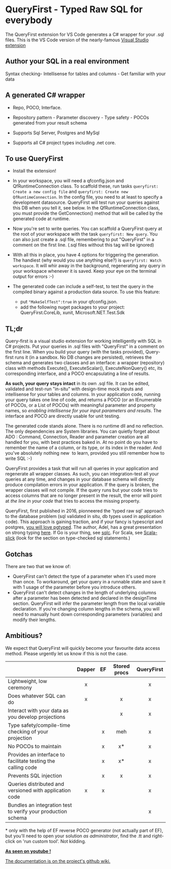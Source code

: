 # QueryFirst - Typed Raw SQL for everybody

The QueryFirst extension for VS Code generates a C# wrapper for your .sql files. This is the VS Code version of the nearly-famous [Visual Studio extension](https://marketplace.visualstudio.com/items?itemName=bbsimonbb.QueryFirst&ssr=false#overview)

## Author your SQL in a real environment

 Syntax checking- Intellisense for tables and columns - Get familiar with your data

## A generated C# wrapper

- Repo, POCO, Interface.
- Repository pattern - Parameter discovery - Type safety - POCOs generated from your result schema

- Supports Sql Server, Postgres and MySql
- Supports all C# project types including .net core.

## To use QueryFirst

- Install the extension!
- In your workspace, you will need a qfconfig.json and QfRuntimeConnection class. To scaffold these, run tasks `queryfirst: Create a new config file`
 and `queryfirst: Create new QfRuntimeConnection`. In the config file, you need to at least to specify a development datasource. QueryFirst will test run your queries against this DB when you tell it, see below. In the QfRuntimeConnection class, you must provide the GetConnection()  method that will be called by the generated code at runtime.

- Now you're set to write queries. You can scaffold a QueryFirst query at the root of your workspace with the task `queryfirst: New query`. You can also just create a .sql file, remembering to put "QueryFirst" in a comment on the first line. (.sql files without this tag will be ignored)

- With all this in place, you have 4 options for triggering the generation. The handiest (why would you use anything else?) is `queryfirst: Watch workspace`. It will whir away in the background, regenerating any query in your workspace whenever it is saved. Keep your eye on the terminal output for errors :-)

- The generated code can include a self-test, to test the query in the compiled binary against a production data source. To use this feature:
  - put `"MakeSelfTest":true` in your qfconfig.json.
  - add the following nuget packages to your project: QueryFirst.CoreLib, xunit, Microsoft.NET.Test.Sdk

## TL;dr

Query-first is a visual studio extension for working intelligently with SQL in C# projects. Put your queries in .sql files with "QueryFirst" in a comment on the first line. When you build your query (with the tasks provided), Query-first runs it (in a sandbox. No DB changes are persisted), retrieves the schema and generates two classes and an interface: a wrapper (repository) class with methods Execute(), ExecuteScalar(), ExecuteNonQuery() etc, its corresponding interface, and a POCO encapsulating a line of results.

**As such, your query stays intact** in its own .sql file. It can be edited, validated and test-run "in-situ" with design-time mock inputs and intellisense for your tables and columns. In your application code, running your query takes one line of code, and returns a POCO (or an IEnumerable of POCOs, or a List of POCOs) with meaningful parameter and property names, so _enabling intellisense for your input parameters and results_. The interface and POCO are directly usable for unit testing.

The generated code stands alone. There is no runtime dll and no reflection. The only dependencies are System libraries. You can quietly forget about ADO : Command, Connection, Reader and parameter creation are all handled for you, with best practices baked in. At no point do you have to remember the name of a column, or its type, or its index in the reader. And you've absolutely nothing new  to learn, provided you still remember how to write SQL :-)

QueryFirst provides a task that will run all queries in your application and regenerate all wrapper classes. As such, you can integration-test all your queries at any time, and changes in your database schema will directly produce compilation errors in your application. If the query is broken, the wrapper classes will not compile. If the query runs but your code tries to access columns that are no longer present in the result, the error will point at _the line in your code_ that tries to access the missing property.

QueryFirst, first published in 2016, pionneered the 'typed raw sql' approach to the database problem (sql validated in situ, db types used in application code). This approach is gaining traction, and if your fancy is typescript and postgres, [you will love pgtyped](https://github.com/adelsz/pgtyped). The author, Adel, has a great presentation on strong typing [here](https://www.slideshare.net/OdessaJSConf/strongly-typed-web-applications-by-adel-salakh). If Go is your thing, see [sqlc](https://github.com/kyleconroy/sqlc). For Scala, see [Scala-slick](http://scala-slick.org/doc/3.0.0/sql.html#type-checked-sql-statements) (look for the section on type-checked sql statements.)

## Gotchas

There are two that we know of:

- QueryFirst can't detect the type of a parameter when it's used more than once. To workaround, get your query in a runnable state and save it with 1 usage of the parameter before you introduce others.
- QueryFirst can't detect changes in the length of underlying columns after a parameter has been detected and declared in the designTime section. QueryFirst will infer the parameter length from the local variable declaration. If you're changing column lengths in the schema, you will need to manually hunt down corresponding parameters (variables) and modify their lengths.

## Ambitious?

We expect that QueryFirst will quickly become your favourite data access method. Please urgently let us know if this is not the case.

|                                                       |Dapper|EF|Stored procs|QueryFirst|
|:-------------------------------------|:-------:|:-:|:--------------:|:---------:|
| Lightweight, low ceremony |x|||x|
| Does whatever SQL can do |x||x|x|
| Interact with your data as you develop projections |||x|x|
| Type safety/compile-time checking of your projection ||x|meh|x|
| No POCOs to maintain ||x|x*|x|
| Provides an interface to facilitate testing the calling code ||x|x*|x|
| Prevents SQL injection ||x|x|x|
| Queries distributed and versioned with application code |x|x||x|
| Bundles an integration test to verify your production schema ||||x|

\* only with the help of EF reverse POCO generator (not actually part of EF), but you'll need to open your solution _as administrator_, find the .tt and right-click on 'run custom tool'. Not kidding.







**[As seen on youtube !](http://geniusorfantasist.blogspot.fr/2017/02/the-tool-in-action.html)**

[The documentation is on the project's github wiki.](https://github.com/bbsimonbb/query-first/wiki)
